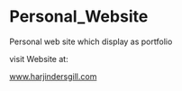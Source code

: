 # Personal_Website
Personal web site which display as portfolio

visit Website at:

www.harjindersgill.com
